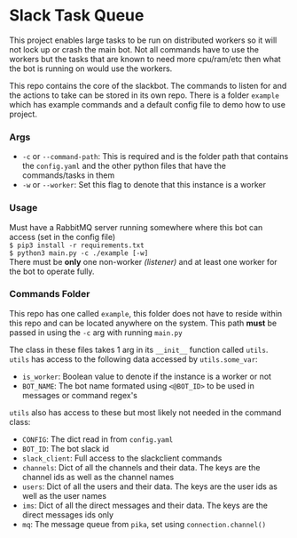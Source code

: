 # Slack Task Queue

This project enables large tasks to be run on distributed workers so it will not lock up or crash the main bot. Not all commands have to use the workers but the tasks that are known to need more cpu/ram/etc then what the bot is running on would use the workers.

This repo contains the core of the slackbot. The commands to listen for and the actions to take can be stored in its own repo. There is a folder `example` which has example commands and a default config file to demo how to use project.

### Args
- `-c` or `--command-path`: This is required and is the folder path that contains the `config.yaml` and the other python files that have the commands/tasks in them
- `-w` or `--worker`: Set this flag to denote that this instance is a worker

### Usage
Must have a RabbitMQ server running somewhere where this bot can access (set in the config file)  
`$ pip3 install -r requirements.txt`  
`$ python3 main.py -c ./example [-w]`  
There must be **only** one non-worker _(listener)_ and at least one worker for the bot to operate fully.

### Commands Folder
This repo has one called `example`, this folder does not have to reside within this repo and can be located anywhere on the system. This path **must** be passed in using the `-c` arg with running `main.py`

The class in these files takes 1 arg in its `__init__` function called `utils`.  
`utils` has access to the following data accessed by `utils.some_var`:
- `is_worker`: Boolean value to denote if the instance is a worker or not
- `BOT_NAME`: The bot name formated using `<@BOT_ID>` to be used in messages or command regex's

`utils` also has access to these but most likely not needed in the command class:
- `CONFIG`: The dict read in from `config.yaml`
- `BOT_ID`: The bot slack id
- `slack_client`: Full access to the slackclient commands
- `channels`: Dict of all the channels and their data. The keys are the channel ids as well as the channel names
- `users`: Dict of all the users and their data. The keys are the user ids as well as the user names
- `ims`: Dict of all the direct messages and their data. The keys are the direct messages ids only
- `mq`: The message queue from `pika`, set using `connection.channel()`
